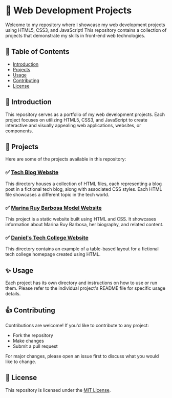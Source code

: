 # 🚀 Web Development Projects

Welcome to my repository where I showcase my web development projects using HTML5, CSS3, and JavaScript! This repository contains a collection of projects that demonstrate my skills in front-end web technologies.

## 📜 Table of Contents

- [Introduction](#introduction)
- [Projects](#projects)
- [Usage](#usage)
- [Contributing](#contributing)
- [License](#license)

## 🎯 Introduction

This repository serves as a portfolio of my web development projects. Each project focuses on utilizing HTML5, CSS3, and JavaScript to create interactive and visually appealing web applications, websites, or components.

## 🌟 Projects

Here are some of the projects available in this repository:

### ✅ [Tech Blog Website](Tech-Blog)
This directory houses a collection of HTML files, each representing a blog post in a fictional tech blog, along with associated CSS styles. Each HTML file showcases a different topic in the tech world.

### ✅ [Marina Ruy Barbosa Model Website](Marina-Ruy-Barbosa-Model)
This project is a static website built using HTML and CSS. It showcases information about Marina Ruy Barbosa, her biography, and related content.

### ✅ [Daniel's Tech College Website](Daniel's-Tech-College)
This directory contains an example of a table-based layout for a fictional tech college homepage created using HTML.

## ✨ Usage

Each project has its own directory and instructions on how to use or run them. Please refer to the individual project's README file for specific usage details.

## 👍 Contributing

Contributions are welcome! If you'd like to contribute to any project:
- Fork the repository
- Make changes
- Submit a pull request

For major changes, please open an issue first to discuss what you would like to change.

## 📃 License

This repository is licensed under the [MIT License](LICENSE).
